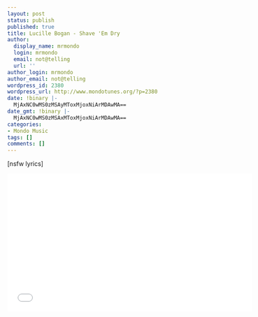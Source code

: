 ```yaml
---
layout: post
status: publish
published: true
title: Lucille Bogan - Shave 'Em Dry
author:
  display_name: mrmondo
  login: mrmondo
  email: not@telling
  url: ''
author_login: mrmondo
author_email: not@telling
wordpress_id: 2380
wordpress_url: http://www.mondotunes.org/?p=2380
date: !binary |-
  MjAxNC0wMS0zMSAyMToxMjoxNiArMDAwMA==
date_gmt: !binary |-
  MjAxNC0wMS0zMSAxMToxMjoxNiArMDAwMA==
categories:
- Mondo Music
tags: []
comments: []
---
```

[nsfw lyrics]
<iframe width="560" height="315" src="//www.youtube.com/embed/gkPCmIxv-3k" frameborder="0"> </iframe>

